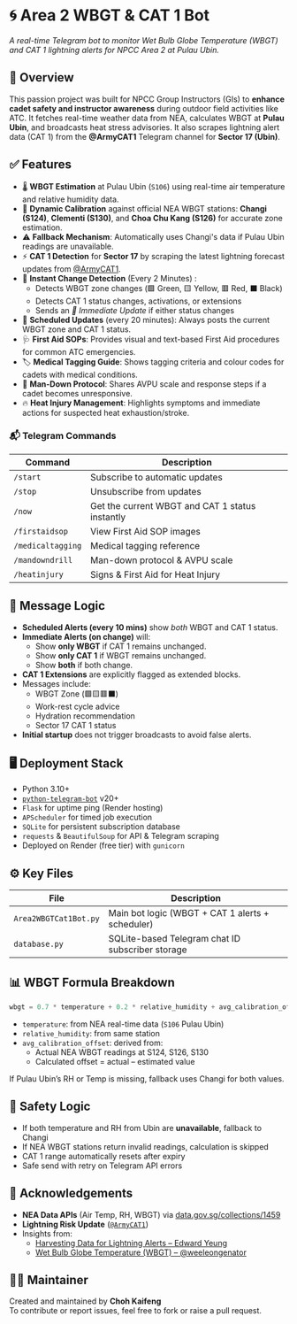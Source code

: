 # 🌀 Area 2 WBGT & CAT 1 Bot

_A real-time Telegram bot to monitor Wet Bulb Globe Temperature (WBGT) and CAT 1 lightning alerts for NPCC Area 2 at Pulau Ubin._

## 📌 Overview

This passion project was built for NPCC Group Instructors (GIs) to **enhance cadet safety and instructor awareness** during outdoor field activities like ATC. It fetches real-time weather data from NEA, calculates WBGT at **Pulau Ubin**, and broadcasts heat stress advisories. It also scrapes lightning alert data (CAT 1) from the **@ArmyCAT1** Telegram channel for **Sector 17 (Ubin)**.

## ✅ Features

- 🌡️ **WBGT Estimation** at Pulau Ubin (`S106`) using real-time air temperature and relative humidity data.
- 🧠 **Dynamic Calibration** against official NEA WBGT stations: **Changi (S124)**, **Clementi (S130)**, and **Choa Chu Kang (S126)** for accurate zone estimation.
- ⚠️ **Fallback Mechanism**: Automatically uses Changi's data if Pulau Ubin readings are unavailable.
- ⚡ **CAT 1 Detection** for **Sector 17** by scraping the latest lightning forecast updates from [@ArmyCAT1](https://t.me/Lightningrisk).
- 🔄 **Instant Change Detection** (Every 2 Minutes) :
  - Detects WBGT zone changes (🟩 Green, 🟨 Yellow, 🟥 Red, ⬛ Black)
  - Detects CAT 1 status changes, activations, or extensions
  - Sends an *🚨 Immediate Update* if either status changes
- 📢 **Scheduled Updates** (every 20 minutes): Always posts the current WBGT zone and CAT 1 status.
- 🩺 **First Aid SOPs**: Provides visual and text-based First Aid procedures for common ATC emergencies.
- 🏷️ **Medical Tagging Guide**: Shows tagging criteria and colour codes for cadets with medical conditions.
- 🚨 **Man-Down Protocol**: Shares AVPU scale and response steps if a cadet becomes unresponsive.
- 🔥 **Heat Injury Management**: Highlights symptoms and immediate actions for suspected heat exhaustion/stroke.

### 📬 Telegram Commands

| Command   | Description                                      |
|-----------|--------------------------------------------------|
| `/start`  | Subscribe to automatic updates                   |
| `/stop`   | Unsubscribe from updates                         |
| `/now`    | Get the current WBGT and CAT 1 status instantly  |
| `/firstaidsop`   | View First Aid SOP images                    |
| `/medicaltagging`| Medical tagging reference                    |
| `/mandowndrill`  | Man-down protocol & AVPU scale               |
| `/heatinjury`    | Signs & First Aid for Heat Injury            |

## 💬 Message Logic

- **Scheduled Alerts (every 10 mins)** show *both* WBGT and CAT 1 status.
- **Immediate Alerts (on change)** will:
  - Show **only WBGT** if CAT 1 remains unchanged.
  - Show **only CAT 1** if WBGT remains unchanged.
  - Show **both** if both change.
- **CAT 1 Extensions** are explicitly flagged as extended blocks.
- Messages include:
  - WBGT Zone (🟩🟨🟥⬛)
  - Work-rest cycle advice
  - Hydration recommendation
  - Sector 17 CAT 1 status
- **Initial startup** does not trigger broadcasts to avoid false alerts.

## 🖥️ Deployment Stack

- Python 3.10+
- [`python-telegram-bot`](https://github.com/python-telegram-bot/python-telegram-bot) v20+
- `Flask` for uptime ping (Render hosting)
- `APScheduler` for timed job execution
- `SQLite` for persistent subscription database
- `requests` & `BeautifulSoup` for API & Telegram scraping
- Deployed on Render (free tier) with `gunicorn`

## ⚙️ Key Files

| File              | Description                                         |
|-------------------|-----------------------------------------------------|
| `Area2WBGTCat1Bot.py` | Main bot logic (WBGT + CAT 1 alerts + scheduler)  |
| `database.py`         | SQLite-based Telegram chat ID subscriber storage |


## 📊 WBGT Formula Breakdown

```python
wbgt = 0.7 * temperature + 0.2 * relative_humidity + avg_calibration_offset
```

- `temperature`: from NEA real-time data (`S106` Pulau Ubin)
- `relative_humidity`: from same station
- `avg_calibration_offset`: derived from:
  - Actual NEA WBGT readings at S124, S126, S130
  - Calculated offset = actual – estimated value

If Pulau Ubin’s RH or Temp is missing, fallback uses Changi for both values.

## 🔐 Safety Logic

- If both temperature and RH from Ubin are **unavailable**, fallback to Changi
- If NEA WBGT stations return invalid readings, calculation is skipped
- CAT 1 range automatically resets after expiry
- Safe send with retry on Telegram API errors

## 🤝 Acknowledgements

- **NEA Data APIs** (Air Temp, RH, WBGT) via [data.gov.sg/collections/1459](https://data.gov.sg/collections/1459/view)  
- **Lightning Risk Update** ([`@ArmyCAT1`](https://t.me/ArmyCAT1))  
- Insights from:  
  - [Harvesting Data for Lightning Alerts – Edward Yeung](https://edward-yeung.medium.com/harvesting-data-for-lightning-alerts-913f6de0e3eb)  
  - [Wet Bulb Globe Temperature (WBGT) – @weeleongenator](https://medium.com/@weeleongenator/wet-bulb-globe-temperature-wbgt-6c6b2a2585a6)


## 👨‍💻 Maintainer

Created and maintained by **Choh Kaifeng**  
To contribute or report issues, feel free to fork or raise a pull request.
